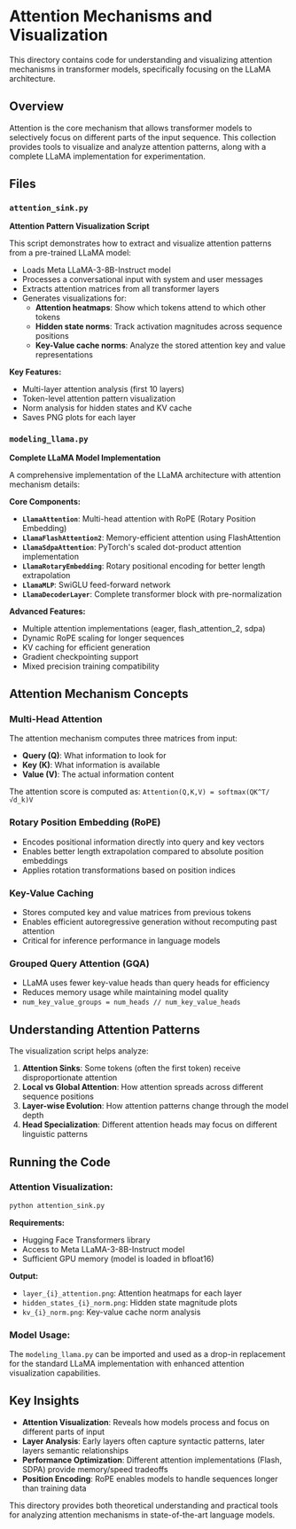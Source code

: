 # Attention Mechanisms and Visualization

This directory contains code for understanding and visualizing attention mechanisms in transformer models, specifically focusing on the LLaMA architecture.

## Overview

Attention is the core mechanism that allows transformer models to selectively focus on different parts of the input sequence. This collection provides tools to visualize and analyze attention patterns, along with a complete LLaMA implementation for experimentation.

## Files

### `attention_sink.py`
**Attention Pattern Visualization Script**

This script demonstrates how to extract and visualize attention patterns from a pre-trained LLaMA model:

- Loads Meta LLaMA-3-8B-Instruct model
- Processes a conversational input with system and user messages
- Extracts attention matrices from all transformer layers
- Generates visualizations for:
  - **Attention heatmaps**: Show which tokens attend to which other tokens
  - **Hidden state norms**: Track activation magnitudes across sequence positions
  - **Key-Value cache norms**: Analyze the stored attention key and value representations

**Key Features:**
- Multi-layer attention analysis (first 10 layers)
- Token-level attention pattern visualization 
- Norm analysis for hidden states and KV cache
- Saves PNG plots for each layer

### `modeling_llama.py`
**Complete LLaMA Model Implementation**

A comprehensive implementation of the LLaMA architecture with attention mechanism details:

**Core Components:**
- **`LlamaAttention`**: Multi-head attention with RoPE (Rotary Position Embedding)
- **`LlamaFlashAttention2`**: Memory-efficient attention using FlashAttention
- **`LlamaSdpaAttention`**: PyTorch's scaled dot-product attention implementation
- **`LlamaRotaryEmbedding`**: Rotary positional encoding for better length extrapolation
- **`LlamaMLP`**: SwiGLU feed-forward network
- **`LlamaDecoderLayer`**: Complete transformer block with pre-normalization

**Advanced Features:**
- Multiple attention implementations (eager, flash_attention_2, sdpa)
- Dynamic RoPE scaling for longer sequences
- KV caching for efficient generation
- Gradient checkpointing support
- Mixed precision training compatibility

## Attention Mechanism Concepts

### Multi-Head Attention
The attention mechanism computes three matrices from input:
- **Query (Q)**: What information to look for
- **Key (K)**: What information is available  
- **Value (V)**: The actual information content

The attention score is computed as: `Attention(Q,K,V) = softmax(QK^T/√d_k)V`

### Rotary Position Embedding (RoPE)
- Encodes positional information directly into query and key vectors
- Enables better length extrapolation compared to absolute position embeddings
- Applies rotation transformations based on position indices

### Key-Value Caching
- Stores computed key and value matrices from previous tokens
- Enables efficient autoregressive generation without recomputing past attention
- Critical for inference performance in language models

### Grouped Query Attention (GQA)
- LLaMA uses fewer key-value heads than query heads for efficiency
- Reduces memory usage while maintaining model quality
- `num_key_value_groups = num_heads // num_key_value_heads`

## Understanding Attention Patterns

The visualization script helps analyze:

1. **Attention Sinks**: Some tokens (often the first token) receive disproportionate attention
2. **Local vs Global Attention**: How attention spreads across different sequence positions  
3. **Layer-wise Evolution**: How attention patterns change through the model depth
4. **Head Specialization**: Different attention heads may focus on different linguistic patterns

## Running the Code

### Attention Visualization:
```bash
python attention_sink.py
```
**Requirements:**
- Hugging Face Transformers library
- Access to Meta LLaMA-3-8B-Instruct model
- Sufficient GPU memory (model is loaded in bfloat16)

**Output:**
- `layer_{i}_attention.png`: Attention heatmaps for each layer
- `hidden_states_{i}_norm.png`: Hidden state magnitude plots
- `kv_{i}_norm.png`: Key-value cache norm analysis

### Model Usage:
The `modeling_llama.py` can be imported and used as a drop-in replacement for the standard LLaMA implementation with enhanced attention visualization capabilities.

## Key Insights

- **Attention Visualization**: Reveals how models process and focus on different parts of input
- **Layer Analysis**: Early layers often capture syntactic patterns, later layers semantic relationships
- **Performance Optimization**: Different attention implementations (Flash, SDPA) provide memory/speed tradeoffs
- **Position Encoding**: RoPE enables models to handle sequences longer than training data

This directory provides both theoretical understanding and practical tools for analyzing attention mechanisms in state-of-the-art language models.